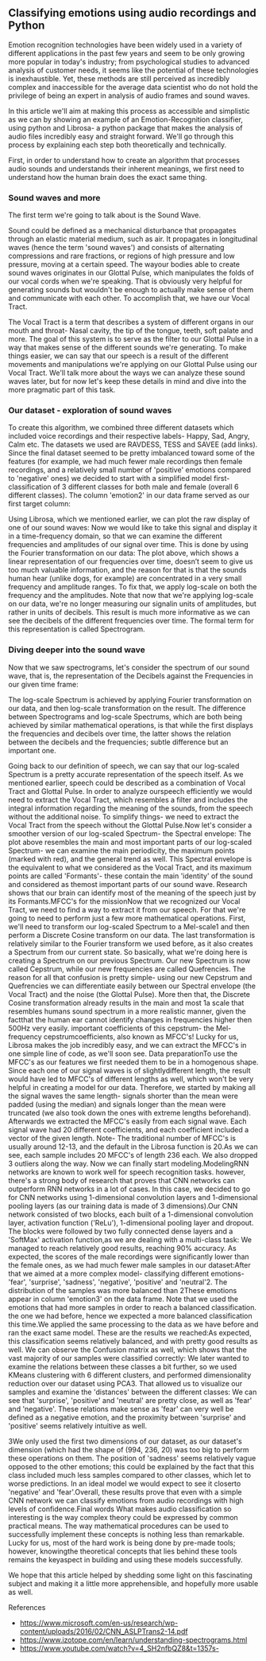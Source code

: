 ## Classifying emotions using audio recordings and Python

Emotion recognition technologies have been widely used in a variety of different applications in the past few years and
seem to be only growing more popular in today's industry; from psychological studies to advanced analysis of customer 
needs, it seems like the potential of these technologies is inexhaustible. Yet, these methods are still perceived as 
incredibly complex and inaccessible for the average data scientist who do not hold the privilege of being an expert in 
analysis of audio frames and sound waves.

In this article we'll aim at making this process as accessible and simplistic 
as we can by showing an example of an Emotion-Recognition classifier, using python and Librosa- a python package that 
makes the analysis of audio files incredibly easy and straight forward. We'll go through this process by explaining 
each step both theoretically and technically. 

First, in order to understand how to create an algorithm that processes 
audio sounds and understands their inherent meanings, we first need to understand how the human brain does the exact 
same thing.

### Sound waves and more
The first term we're going to talk about is the Sound Wave. 

Sound could be defined as a mechanical disturbance that propagates through an elastic material medium, such as air. 
It propagates in longitudinal waves (hence the term 'sound waves') and consists of alternating compressions 
and rare fractions, or regions of high pressure and low pressure, moving at a certain speed. The wayour bodies able to create 
sound waves originates in our Glottal Pulse, which manipulates the folds of our vocal cords when we're speaking. 
That is obviously very helpful for generating sounds but wouldn't be enough to actually make sense of them and 
communicate with each other. To accomplish that, we have our Vocal Tract.

The Vocal Tract is a term that describes a system of different organs in our mouth and throat- Nasal cavity, the tip of the tongue, teeth, soft palate and more. 
The goal of this system is to serve as the filter to our Glottal Pulse in a way that makes sense of the different sounds
we're generating. To make things easier, we can say that our speech is a result of the different movements and 
manipulations we're applying on our Glottal Pulse using our Vocal Tract. We'll talk more about the ways we can analyze 
these sound waves later, but for now let's keep these details in mind and dive into the more pragmatic part 
of this task.

### Our dataset - exploration of sound waves

To create this algorithm, we combined three different datasets which included 
voice recordings and their respective labels- Happy, Sad, Angry, Calm etc. The datasets we used are RAVDESS, TESS and
SAVEE (add links). Since the final dataset seemed to be pretty imbalanced toward some of the features (for example, 
we had much fewer male recordings then female recordings, and a relatively small number of 'positive' emotions compared 
to 'negative' ones) we decided to start with a simplified model first- classification of 3 different classes for 
both male and female (overall 6 different classes). The column 'emotion2' in our data frame served as our first
target column:

Using Librosa, which we mentioned earlier, we can plot the raw display of one of our sound waves: 
Now we would like to take this signal and display it in a time-frequency domain, so that we can examine the different 
frequencies and amplitudes of our signal over time. This is done by using the Fourier transformation on our data:
The plot above, which shows a linear representation of our frequencies over time, doesn’t seem to give us too much 
valuable information, and the reason for that is that the sounds human hear (unlike dogs, for example) are concentrated 
in a very small frequency and amplitude ranges. To fix that, we apply log-scale on both the frequency and the 
amplitudes. Note that now that we're applying log-scale on our data, we're no longer measuring our signalin units of 
amplitudes, but rather in units of decibels.  This result is much more informative as we can see the decibels of the 
different frequencies over time. The formal term for this representation is called Spectrogram.

### Diving deeper into the sound wave
Now that we saw spectrograms, let's consider the spectrum of our sound wave, that is, 
the representation of the Decibels against the Frequencies in our given time frame:

The log-scale Spectrum is achieved by applying Fourier transformation on our data, 
and then log-scale transformation on the result. The difference between Spectrograms 
and log-scale Spectrums, which are both being achieved by similar mathematical 
operations, is that while the first displays the frequencies and decibels over time, the latter shows the relation between the decibels and the 
frequencies; subtle difference but an important one.

Going back to our definition of speech, we can say that our 
log-scaled Spectrum is a pretty accurate representation of the speech itself. As we mentioned earlier, speech could be 
described as a combination of Vocal Tract and Glottal Pulse. In order to analyze ourspeech efficiently we would need 
to extract the Vocal Tract, which resembles a filter and includes the integral information regarding the meaning of the 
sounds, from the speech without the additional noise. To simplify things- we need to extract the Vocal Tract from the 
speech without the Glottal Pulse.Now let's consider a smoother version of our log-scaled Spectrum- the Spectral 
envelope:
The plot above resembles the main and most important parts of our log-scaled Spectrum- we can examine the main 
periodicity, the maximum points (marked with red), and the general trend as well. This Spectral envelope is the 
equivalent to what we considered as the Vocal Tract, and its maximum points are called 'Formants'- these contain the 
main 'identity' of the sound and considered as themost important parts of our sound wave. Research shows that our brain 
can identify most of the meaning of the speech just by its Formants.MFCC's for the missionNow that we recognized our 
Vocal Tract, we need to find a way to extract it from our speech. For that we're going to need to perform just a few 
more mathematical operations. First, we'll need to transform our log-scaled Spectrum to a Mel-scale1 and then perform 
a Discrete Cosine transform on our data. The last transformation is relatively similar to the Fourier transform 
we used before, as it also creates a Spectrum from our current state. So basically, what we're doing here is creating 
a Spectrum on our previous Spectrum. Our new Spectrum is now called Cepstrum, while our new frequencies are called 
Quefrencies. The reason for all that confusion is pretty simple- using our new Cepstrum and Quefrencies we can 
differentiate easily between our Spectral envelope (the Vocal Tract) and the noise (the Glottal Pulse). 
More then that, the Discrete Cosine transformation already results in the main and most 1a scale that resembles 
humans sound spectrum in a more realistic manner, given the factthat the human ear cannot identify changes in 
frequencies higher then 500Hz very easily.
important coefficients of this cepstrum- the Mel-frequency cepstrumcoefficients, also known as MFCC's! Lucky for us, 
Librosa makes the job incredibly easy, and we can extract the MFCC's in one simple line of code, as we'll soon see.
Data preparationTo use the MFCC's as our features we first needed them to be in a homogenous shape. 
Since each one of our signal waves is of slightlydifferent length, the result would have led to MFCC's of different 
lengths as well, which won't be very helpful in creating a model for our data. Therefore, we started by making all the
signal waves the same length- signals shorter than the mean were padded (using the median) and signals longer than the 
mean were truncated (we also took down the ones with extreme lengths beforehand). Afterwards we extracted the MFCC's 
easily from each signal wave. Each signal wave had 20 different coefficients, and each coefficient included a vector 
of the given length. Note- The traditional number of MFCC's is usually around 12-13, and the default in the Librosa 
function is 20.As we can see, each sample includes 20 MFCC's of length 236 each. We also dropped 3 outliers 
along the way. 
Now we can finally start modeling.ModelingRNN networks are known to work well for speech recognition tasks. 
however, there's a strong body of research that proves that CNN networks can outperform RNN networks in a lot of cases. 
In this case, we decided to go for CNN networks using 1-dimensional convolution layers and 1-dimensional pooling layers 
(as our training data is made of 3 dimensions).Our CNN network consisted of two blocks, each built of a 1-dimensional 
convolution layer, activation function ('ReLu'), 1-dimensional pooling layer and dropout. The blocks were followed 
by two fully connected dense layers and a 'SoftMax' activation function,as we are dealing with a multi-class task:
We managed to reach relatively good results, reaching 90% accuracy. As expected, the scores of the male recordings 
were significantly lower than the female ones, as we had much fewer male samples in our dataset:After that we aimed at 
a more complex model- classifying different emotions- 'fear', 'surprise', 'sadness', 'negative', 'positive' and 
'neutral'2. The distribution of the samples was more balanced than 2These emotions appear in column 'emotion3' 
on the data frame. Note that we used the emotions that had more samples in order to reach a balanced classification.
the one we had before, hence we expected a more balanced classification this time.We applied the same processing to 
the data as we have before and ran the exact same model. These are the results we reached:As expected, this 
classification seems relatively balanced, and with pretty good results as well. We can observe the Confusion 
matrix as well, which shows that the vast majority of our samples were classified correctly:
We later wanted to examine the relations between these classes a bit further, so we used KMeans clustering with 
6 different clusters, and performed dimensionality reduction over our dataset using PCA3. That allowed us to 
visualize our samples and examine the 'distances' between the different classes: We can see that 'surprise', 'positive' 
and 'neutral' are pretty close, as well as 'fear' and 'negative'. These relations make sense as 'fear' can very well be 
defined as a negative emotion, and the proximity between 'surprise' and 'positive' seems relatively intuitive as well. 

3We only used the first two dimensions of our dataset, as our dataset's dimension (which had the shape of (994, 236, 20)
was too big to perform these operations on them.
The position of 'sadness' seems relatively vague opposed to the other emotions; this could be explained by the fact 
that this class included much less samples compared to other classes, which let to worse predictions. 
In an ideal model we would expect to see it closerto 'negative' and 'fear'.Overall, these results prove that even 
with a simple CNN network we can classify emotions from audio recordings with high levels of confidence.Final words
What makes audio classification so interesting is the way complex theory could be expressed by common practical means. 
The way mathematical procedures can be used to successfully implement these concepts is nothing less than remarkable. 
Lucky for us, most of the hard work is being done by pre-made tools; however, knowingthe theoretical concepts that 
lies behind these tools remains the keyaspect in building and using these models successfully. 

We hope that this article helped by shedding some light on this fascinating subject and making it a little more 
apprehensible, and hopefully more usable as well. 

References
* https://www.microsoft.com/en-us/research/wp-content/uploads/2016/02/CNN_ASLPTrans2-14.pdf
* https://www.izotope.com/en/learn/understanding-spectrograms.html
* https://www.youtube.com/watch?v=4_SH2nfbQZ8&t=1357s-